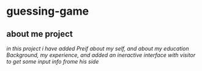 # guessing-game

## about me project 

*in this project i have added Preif about my self, and about my education Background, my experience, and added
an ineractive interface with visitor to get some input info frome his side*